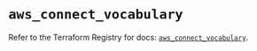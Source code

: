 # `aws_connect_vocabulary`

Refer to the Terraform Registry for docs: [`aws_connect_vocabulary`](https://registry.terraform.io/providers/hashicorp/aws/4.54.0/docs/resources/connect_vocabulary).

